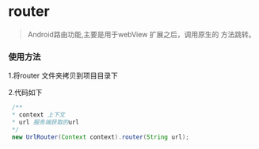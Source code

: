 # router
> Android路由功能,主要是用于webView 扩展之后，调用原生的
方法跳转。

### 使用方法

1.将router 文件夹拷贝到项目目录下

2.代码如下
``` java
 /**
 * context 上下文
 * url 服务端获取的url
 */
 new UrlRouter(Context context).router(String url);
```
